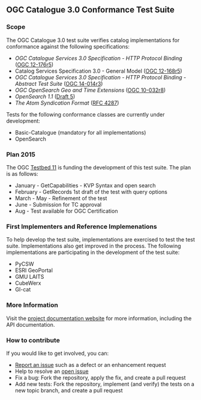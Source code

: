 ## OGC Catalogue 3.0 Conformance Test Suite

### Scope

The OGC Catalogue 3.0 test suite verifies catalog implementations for conformance 
against the following specifications:

* _OGC Catalogue Services 3.0 Specification - HTTP Protocol Binding_ 
([OGC 12-176r5](https://portal.opengeospatial.org/files/?artifact_id=61521&version=1))
* Catalog Services Specification 3.0 - General Model 
([OGC 12-168r5](https://portal.opengeospatial.org/files/?artifact_id=61522&version=1))
* _OGC Catalogue Services 3.0 Specification - HTTP Protocol Binding - Abstract Test Suite_ 
([OGC 14-014r3](https://portal.opengeospatial.org/files/?artifact_id=61520&version=1))
* _OGC OpenSearch Geo and Time Extensions_ 
([OGC 10-032r8](https://portal.opengeospatial.org/files/?artifact_id=56866&version=2))
* _OpenSearch 1.1_ ([Draft 5](http://www.opensearch.org/Specifications/OpenSearch/1.1))
* _The Atom Syndication Format_ ([RFC 4287](http://tools.ietf.org/html/rfc4287))

Tests for the following conformance classes are currently under development: 

* Basic-Catalogue (mandatory for all implementations)
* OpenSearch

### Plan 2015

The OGC [Testbed 11](http://www.opengeospatial.org/projects/initiatives/testbed11) is funding the development of this test suite. The plan is as follows:

* January -  GetCapabilities - KVP Syntax  and open search
* February - GetRecords 1st draft of the test with query options
* March - May - Refinement of the test 
* June - Submission for TC approval
* Aug - Test available for OGC Certification

### First Implementers and Reference Implemenations

To help develop the test suite, implementations are exercised to test the test suite. Implementations also get improved in the process. The following implementations are participating in the development of the test suite:

- PyCSW
- ESRI GeoPortal
- GMU LAITS
- CubeWerx
- GI-cat

### More Information

Visit the [project documentation website](http://opengeospatial.github.io/ets-cat30/) 
for more information, including the API documentation.


### How to contribute

If you would like to get involved, you can:

* [Report an issue](https://github.com/opengeospatial/ets-cat30/issues) such as a defect or 
an enhancement request
* Help to resolve an [open issue](https://github.com/opengeospatial/ets-cat30/issues?q=is%3Aopen)
* Fix a bug: Fork the repository, apply the fix, and create a pull request
* Add new tests: Fork the repository, implement (and verify) the tests on a new topic branch, 
and create a pull request
